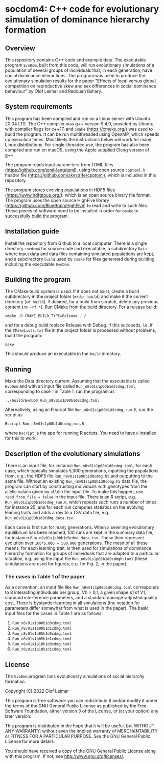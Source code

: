 
# socdom4: C++ code for evolutionary simulation of dominance hierarchy formation


## Overview

This repository contains C++ code and example data.
The executable program `EvoDom`, built from this code, will run evolutionary simulations of a population of several groups of individuals that, in each generation, have social dominance interactions.
The program was used to produce the evolutionary simulation results for the paper "Effects of local versus global competition on reproductive skew and sex differences in social dominance behaviour" by Olof Leimar and Redouan Bshary.


## System requirements

This program has been compiled and run on a Linux server with Ubuntu 20.04 LTS.
The C++ compiler was g++ version 9.4.0, provided by Ubuntu, with compiler flags for c++17, and `cmake` (<https://cmake.org/>) was used to build the program.
It can be run multithreaded using OpenMP, which speeds up execution times.
Most likely the instructions below will work for many Linux distributions.
For single-threaded use, the program has also been compiled and run on macOS, using the Apple supplied Clang version of g++.

The program reads input parameters from TOML files (<https://github.com/toml-lang/toml>), using the open source `cpptoml.h` header file (<https://github.com/skystrife/cpptoml>), which is included in this repository.

The program stores evolving populations in HDF5 files (<https://www.hdfgroup.org/>), which is an open source binary file format.
The program uses the open source HighFive library (<https://github.com/BlueBrain/HighFive>) to read and write to such files.
These pieces of software need to be installed in order for `cmake` to successfully build the program.


## Installation guide

Install the repository from Github to a local computer.
There is a single directory `socdom4` for source code and executable, a subdirectory `Data` where input data and data files containing simulated populations are kept, and a subdirectory `build` used by `cmake` for files generated during building, including the executable `EvoDom`.


## Building the program

The CMake build system is used.
If it does not exist, create a build subdirectory in the project folder (`mkdir build`) and make it the current directory (`cd build`).
If desired, for a build from scratch, delete any previous content (`rm -rf *`).
Run CMake from the build directory. For a release build:
```
cmake -D CMAKE_BUILD_TYPE=Release ../
```
and for a debug build replace Release with Debug.
If this succeeds, i.e. if the `CMakeLists.txt` file in the project folder is processed without problems, build the program:
```
make
```
This should produce an executable in the `build` directory.


## Running

Make the Data directory current.
Assuming that the executable is called `EvoDom` and with an input file called `Run_n8v01s1p00b1d0cdmg.toml`, corresponding to case 1 in Table 1, run the program as
```
../build/EvoDom Run_n8v01s1p00b1d0cdmg.toml
```
Alternatively, using an R script file `Run_n8v01s1p00b1d0cdmg_run.R`, run the script as
```
Rscript Run_n8v01s1p00b1d0cdmg_run.R
```
where `Rscript` is the app for running R scripts.
You need to have `R` installed for this to work.


## Description of the evolutionary simulations

There is an input file, for instance `Run_n8v01s1p00b1d0cdmg.toml`, for each case, which typically simulates 5,000 generations, inputting the populations from, e.g., the HDF5 file `Run_n8v01s1p00b1d0cdmg.h5` and outputting to the same file.
Without an existing `Run_n8v01s1p00b1d0cdmg.h5` data file, the program can start by constructing individuals with genotypes from the allelic values given by `all0`in the input file.
To make this happen, use `read_from_file = false` in the input file.
There is an R script, e.g. `Run_n8v01s1p00b1d0cdmg_run.R`, which repeats such runs a number of times, for instance 25, and for each run computes statistics on the evolving leaning traits and adds a row to a TSV data file, e.g. `Run_n8v01s1p00b1d0cdmg_data.tsv`.

Each case is first run for many generations. When a seeming evolutionary equilibrium has been reached, 100 runs are kept in the summary data file, for instance `Run_n8v01s1p00b1d0cdmg_data.tsv`. These then represent evolution over `100*5,000 = 500,000` generations. The mean of all these means, for each learning trait, is then used for simulations of dominance hierarchy formation for groups of individuals that are adapted to a particular situation, e.g. using the input file `Run_n8v01s1p00b1d0cdmgh.toml` (these simulations are used for figures, e.g. for Fig. 2, in the paper).

### The cases in Table 1 of the paper

As a convention, an input file like `Run_n8v01s1p00b1d0cdmg.toml` corresponds to 8 interacting individuals per group, V0 = 0.1, a given shape s1 of V1, standard interference parameters, and a standard damage-adjusted quality cost. There is bystander learning in all simulations (the notation for parameters differ somewhat from what is used in the paper).
The basic input files for the cases in Table 1 are as follows:
1. `Run_n8v01s1p00b1d0cdmg.toml`
2. `Run_n8v01s1p00b1d1cdmg.toml`
3. `Run_n8v01s1p05b1d0cdmg.toml`
4. `Run_n8v01s1p05b1d1cdmg.toml`
5. `Run_n8v01s1p10b1d0cdmg.toml`
6. `Run_n8v01s1p10b1d1cdmg.toml`


## License

The `EvoDom` program runs evolutionary simulations of social hierarchy formation.

Copyright (C) 2022  Olof Leimar

This program is free software: you can redistribute it and/or modify
it under the terms of the GNU General Public License as published by
the Free Software Foundation, either version 3 of the License, or
(at your option) any later version.

This program is distributed in the hope that it will be useful,
but WITHOUT ANY WARRANTY; without even the implied warranty of
MERCHANTABILITY or FITNESS FOR A PARTICULAR PURPOSE.  See the
GNU General Public License for more details.

You should have received a copy of the GNU General Public License
along with this program.  If not, see <http://www.gnu.org/licenses/>.

